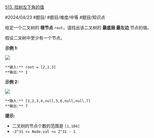 [513. 找树左下角的值](https://leetcode.cn/problems/find-bottom-left-tree-value/)

#2024/04/23 #题目/ #题目/难度/中等  #题目/知识点

给定一个二叉树的 **根节点** `root`，请找出该二叉树的 **最底层 最左边** 节点的值。

假设二叉树中至少有一个节点。

**示例 1:**

![](https://assets.leetcode.com/uploads/2020/12/14/tree1.jpg)
```
**输入:** root = [2,1,3]
**输出:** 1
```

**示例 2:**

![](https://assets.leetcode.com/uploads/2020/12/14/tree2.jpg)
```
**输入:** [1,2,3,4,null,5,6,null,null,7]
**输出:** 7
```

**提示:**

- 二叉树的节点个数的范围是 `[1,104]`
- `-2^31 <= Node.val <= 2^31 - 1`